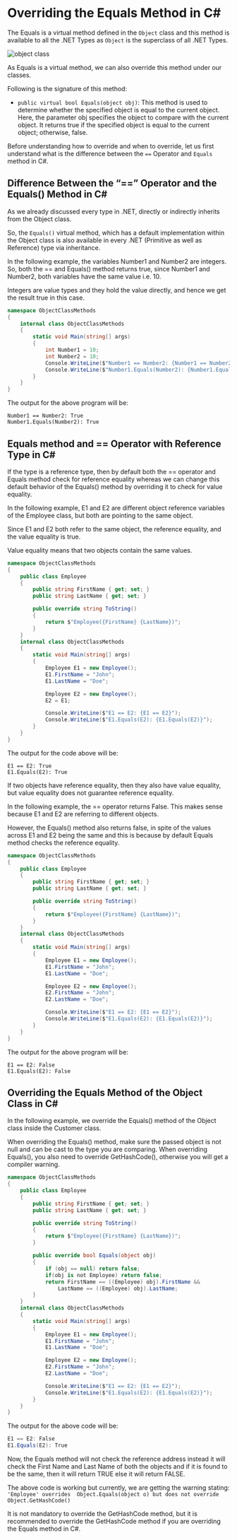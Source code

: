 # Overriding the Equals Method in C#

The Equals is a virtual method defined in the `Object` class and this method is available to all the .NET Types as
`Object` is the superclass of all .NET Types.

![object class](object-equals-method.png)

As Equals is a virtual method, we can also override this method under our classes.

Following is the signature of this method:

- `public virtual bool Equals(object obj)`: This method is used to determine whether the specified object is 
equal to the current object. Here, the parameter obj specifies the object to compare with the current object. 
It returns true if the specified object is equal to the current object; otherwise, false.

Before understanding how to override and when to override, let us first understand what is the difference between 
the `==` Operator and `Equals` method in C#.

## Difference Between the “==” Operator and the Equals() Method in C#
As we already discussed every type in .NET, directly or indirectly inherits from the Object class.

So, the `Equals()` virtual method, which has a default implementation within the Object class is also available in 
every .NET (Primitive as well as Reference) type via inheritance.

In the following example, the variables Number1 and Number2 are integers. So, both the == and Equals() method 
returns true, since Number1 and Number2, both variables have the same value i.e. 10.

Integers are value types and they hold the value directly, and hence we get the result true in this case.

```C#
namespace ObjectClassMethods
{
    internal class ObjectClassMethods
    {
        static void Main(string[] args)
        {
            int Number1 = 10;
            int Number2 = 10;
            Console.WriteLine($"Number1 == Number2: {Number1 == Number2}");
            Console.WriteLine($"Number1.Equals(Number2): {Number1.Equals(Number2)}");
        }
    }
}
```
The output for the above program will be:
```Plain Text
Number1 == Number2: True
Number1.Equals(Number2): True
```

## Equals method and == Operator with Reference Type in C#
If the type is a reference type, then by default both the == operator and Equals method check for reference equality 
whereas we can change this default behavior of the Equals() method by overriding it to check for value equality.

In the following example, E1 and E2 are different object reference variables of the Employee class, but both are 
pointing to the same object.

Since E1 and E2 both refer to the same object, the reference equality, and the value equality is true.

Value equality means that two objects contain the same values.

```C#
namespace ObjectClassMethods
{
    public class Employee
    {
        public string FirstName { get; set; }
        public string LastName { get; set; }

        public override string ToString()
        {
            return $"Employee({FirstName} {LastName})";
        }
    }
    internal class ObjectClassMethods
    {
        static void Main(string[] args)
        {
            Employee E1 = new Employee();
            E1.FirstName = "John";
            E1.LastName = "Doe";

            Employee E2 = new Employee();
            E2 = E1;

            Console.WriteLine($"E1 == E2: {E1 == E2}");
            Console.WriteLine($"E1.Equals(E2): {E1.Equals(E2)}");
        }
    }
}

```

The output for the code above will be:
```Plain Text
E1 == E2: True
E1.Equals(E2): True
```

If two objects have reference equality, then they also have value equality, but value equality does not guarantee 
reference equality.

In the following example, the == operator returns False. This makes sense because E1 and E2 are referring 
to different objects. 

However, the Equals() method also returns false, in spite of the values across E1 and E2 being the same and this 
is because by default Equals method checks the reference equality.

```C#
namespace ObjectClassMethods
{
    public class Employee
    {
        public string FirstName { get; set; }
        public string LastName { get; set; }

        public override string ToString()
        {
            return $"Employee({FirstName} {LastName})";
        }
    }
    internal class ObjectClassMethods
    {
        static void Main(string[] args)
        {
            Employee E1 = new Employee();
            E1.FirstName = "John";
            E1.LastName = "Doe";

            Employee E2 = new Employee();
            E2.FirstName = "John";
            E2.LastName = "Doe";

            Console.WriteLine($"E1 == E2: {E1 == E2}");
            Console.WriteLine($"E1.Equals(E2): {E1.Equals(E2)}");
        }
    }
}
```


The output for the above program will be:

```Plain Text
E1 == E2: False
E1.Equals(E2): False
```

## Overriding the Equals Method of the Object Class in C#
In the following example, we override the Equals() method of the Object class inside the Customer class.

When overriding the Equals() method, make sure the passed object is not null and can be cast to the type you are 
comparing. When overriding Equals(), you also need to override GetHashCode(), otherwise you will get a compiler warning.

```C#
namespace ObjectClassMethods
{
    public class Employee
    {
        public string FirstName { get; set; }
        public string LastName { get; set; }

        public override string ToString()
        {
            return $"Employee({FirstName} {LastName})";
        }

        public override bool Equals(object obj)
        {
            if (obj == null) return false;
            if(obj is not Employee) return false;
            return FirstName == ((Employee) obj).FirstName && 
                LastName == ((Employee) obj).LastName;
        }
    }
    internal class ObjectClassMethods
    {
        static void Main(string[] args)
        {
            Employee E1 = new Employee();
            E1.FirstName = "John";
            E1.LastName = "Doe";

            Employee E2 = new Employee();
            E2.FirstName = "John";
            E2.LastName = "Doe";

            Console.WriteLine($"E1 == E2: {E1 == E2}");
            Console.WriteLine($"E1.Equals(E2): {E1.Equals(E2)}");
        }
    }
}
```
The output for the above code will be:
```C#
E1 == E2: False
E1.Equals(E2): True
```

Now, the Equals method will not check the reference address instead it will check the First Name and Last Name 
of both the objects and if it is found to be the same, then it will return TRUE else it will return FALSE.

The above code is working but currently, we are getting the warning stating: `'Employee' overrides 
Object.Equals(object o) but does not override Object.GetHashCode()`

It is not mandatory to override the GetHashCode method, but it is recommended to override the GetHashCode method 
if you are overriding the Equals method in C#.